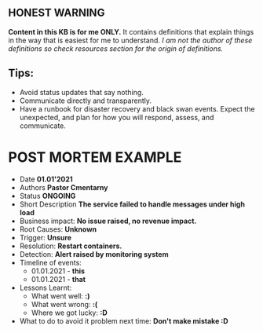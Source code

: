 ## **HONEST WARNING**
**Content in this KB is for me ONLY.**
It contains definitions that explain things in the way that is easiest for me to understand.
_I am not the author of these definitions so check resources section for the origin of definitions._

## Tips:
* Avoid status updates that say nothing.
* Communicate directly and transparently.
* Have a runbook for disaster recovery and black swan events. Expect the unexpected, and plan for how you will respond, assess, and communicate.



# POST MORTEM EXAMPLE

* Date  **01.01'2021**
* Authors **Pastor Cmentarny**
* Status **ONGOING**
* Short Description **The service failed to handle messages under high load**
* Business impact: **No issue raised, no revenue impact.**
* Root Causes: **Unknown**
* Trigger: **Unsure**
* Resolution: **Restart containers.**
* Detection: **Alert raised by monitoring system**
* Timeline of events: 
    * 01.01.2021 - **this**
    * 01.01.2021 - **that**
* Lessons Learnt: 
    * What went well: **:)**
    * What went wrong: **:(**
    * Where we got lucky: **:D**
* What to do to avoid it problem next time: **Don't make mistake :D**


